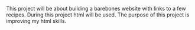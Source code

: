 This project will be about building a barebones website with links to a few recipes. 
During this project html will be used. 
The purpose of this project is improving my html skills. 


